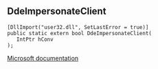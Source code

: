 ## DdeImpersonateClient

```
[DllImport("user32.dll", SetLastError = true)]
public static extern bool DdeImpersonateClient(
   IntPtr hConv
);
```

[Microsoft documentation](TODO)
